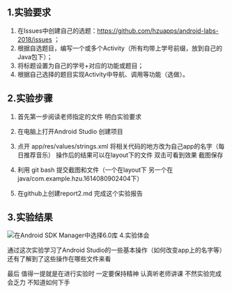 ## 1.实验要求
 
 
 1. 在Issues中创建自己的选题：https://github.com/hzuapps/android-labs-2018/issues ；
 2. 根据自选题目，编写一个或多个Activity（所有均带上学号前缀，放到自己的Java包下）；
 3. 将标题设置为自己的学号+对应的功能或题目；
 4. 根据自己选择的题目实现Activity中导航、调用等功能（选做）。
 
 
 ## 2.实验步骤
 
 1. 首先第一步阅读老师指定的文件 明白实验要求 
 
 2. 在电脑上打开Android Studio   创建项目  
 
 3. 点开 app/res/values/strings.xml  将相关代码的地方改为自己app的名字（每日推荐音乐）  操作后的结果可以在layout下的文件 双击可看到效果 截图保存

 4. 利用 git bash 提交截图和文件（一个在layout下 另一个在java/com.example.hzu.1614080902404下）
 
 5. 在github上创建report2.md 完成这个实验报告
 
 ## 3.实验结果
 ![在Android SDK Manager中选择6.0库](github.com/1614080902139/android-labs-2018/blob/master/Soft1614080902139/2.png) 4.实验体会
 
 通过这次实验学习了Android Studio的一些基本操作（如何改变app上的名字等）  还有了解到了这些操作在哪些文件来看
 
 最后 值得一提就是在进行实验时 一定要保持精神 认真听老师讲课 不然实验完成会乏力 不知道如何下手
